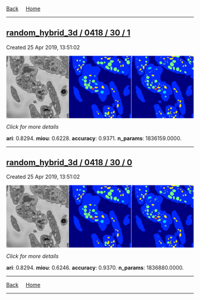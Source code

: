 
[Back](..)&nbsp;&nbsp;&nbsp;&nbsp;&nbsp;[Home](https://leapmanlab.github.io/snapshots)

---

<div class="summary"><a href="1"><h2>random_hybrid_3d / 0418 / 30 / 1</h2></a><p>Created 25 Apr 2019, 13:51:02
</p><a href="1"><img src="1/media/summary.png" align="center"></a><p>
<i>Click for more details</i>
</p></div>

**ari**: 0.8294. **miou**: 0.6228. **accuracy**: 0.9371. **n_params**: 1836159.0000. 

---

<div class="summary"><a href="0"><h2>random_hybrid_3d / 0418 / 30 / 0</h2></a><p>Created 25 Apr 2019, 13:51:02
</p><a href="0"><img src="0/media/summary.png" align="center"></a><p>
<i>Click for more details</i>
</p></div>

**ari**: 0.8294. **miou**: 0.6246. **accuracy**: 0.9370. **n_params**: 1836880.0000. 

---

[Back](..)&nbsp;&nbsp;&nbsp;&nbsp;&nbsp;[Home](https://leapmanlab.github.io/snapshots)

---